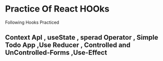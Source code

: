 # Practice Of React HOOks

Following Hooks Practiced
## Context ApI , useState , sperad Operator , Simple Todo App ,Use Reducer , Controlled and UnControlled-Forms ,Use-Effect 
